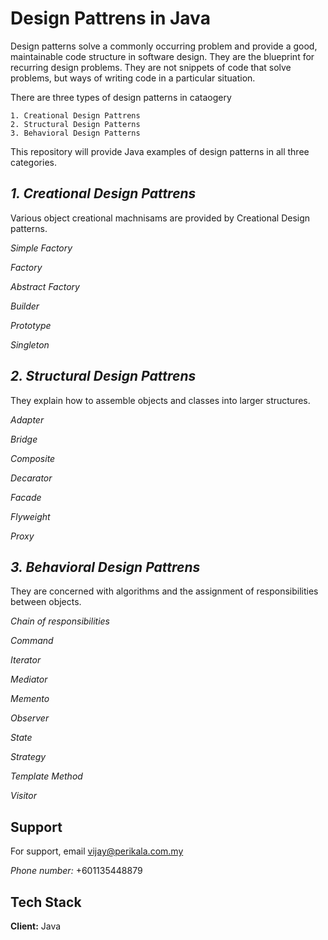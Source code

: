 
# Design Pattrens in Java 


Design patterns solve a commonly occurring problem and provide a good, maintainable code structure in software design. They are the blueprint for recurring design problems. They are not snippets of code that solve problems, but ways of writing code in a particular situation. 

There are three types of design patterns in cataogery

    1. Creational Design Pattrens
    2. Structural Design Patterns
    3. Behavioral Design Patterns

This repository will provide Java examples of design patterns in all three categories.


*1. Creational Design Pattrens*
---------------------------------
Various object creational machnisams are provided by Creational Design patterns. 
 
 *Simple Factory*

 *Factory*

 *Abstract Factory*

 *Builder*

 *Prototype*

 *Singleton*


 *2. Structural Design Pattrens*
---------------------------------
They explain how to assemble objects and classes into larger structures.
 
 *Adapter*

 *Bridge*

 *Composite*

 *Decarator*

 *Facade*

 *Flyweight*

  *Proxy*

 *3. Behavioral Design Pattrens*
---------------------------------
They are concerned with algorithms and the assignment of responsibilities between objects.
 
 *Chain of responsibilities*

 *Command*

 *Iterator*

 *Mediator*

 *Memento*

 *Observer*

  *State*

  *Strategy*

  *Template Method*

  *Visitor*















## Support

For support, email vijay@perikala.com.my 

*Phone number:* +601135448879


## Tech Stack

**Client:** Java


